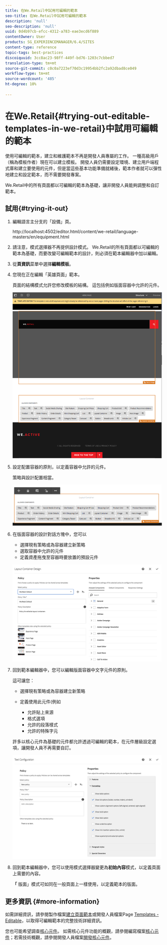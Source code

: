 ```yaml
---
title: 在We.Retail中試用可編輯的範本
seo-title: 在We.Retail中試用可編輯的範本
description: 'null'
seo-description: 'null'
uuid: 0d4b97cb-efcc-4312-a783-eae3ecd6f889
contentOwner: User
products: SG_EXPERIENCEMANAGER/6.4/SITES
content-type: reference
topic-tags: best-practices
discoiquuid: 3cc8ac23-98ff-449f-bd76-1203c7cbbed7
translation-type: tm+mt
source-git-commit: c0c0a7223ef70d3c19954bb2fc2a92dbad8ce049
workflow-type: tm+mt
source-wordcount: '485'
ht-degree: 10%

---
```



# 在We.Retail{#trying-out-editable-templates-in-we-retail}中試用可編輯的範本

使用可編輯的範本，建立和維護範本不再是開發人員專屬的工作。 一種高級用戶（稱為模板作者）現在可以建立模板。 開發人員仍需要設定環境、建立用戶端程式庫和建立要使用的元件，但是當這些基本功能準備就緒後，範本作者就可以彈性地建立和設定範本，而不需要開發專案。

We.Retail中的所有頁面都以可編輯的範本為基礎，讓非開發人員能夠調整和自訂範本。

## 試用{#trying-it-out}

1. 編輯語言主分支的「設備」頁。

   http://localhost:4502/editor.html/content/we-retail/language-masters/en/equipment.html

1. 請注意，模式選擇器不再提供設計模式。 We.Retail的所有頁面都以可編輯的範本為基礎，而要改變可編輯範本的設計，則必須在範本編輯器中加以編輯。
1. 從&#x200B;**頁資訊**&#x200B;菜單中選擇&#x200B;**編輯模板**。
1. 您現在正在編輯「英雄頁面」範本。

   頁面的結構模式允許您修改模板的結構。 這包括例如版面容器中允許的元件。

   ![chlimage_1-138](assets/chlimage_1-138.png)

1. 設定配置容器的原則，以定義容器中允許的元件。

   策略與設計配置相當。

   ![chlimage_1-139](assets/chlimage_1-139.png)

1. 在版面容器的設計對話方塊中，您可以

   * 選擇現有策略或為容器建立新策略
   * 選取容器中允許的元件
   * 定義資產拖曳至容器時要放置的預設元件

   ![chlimage_1-140](assets/chlimage_1-140.png)

1. 回到範本編輯器中，您可以編輯版面容器中文字元件的原則。

   這可讓您：

   * 選擇現有策略或為容器建立新策略
   * 定義使用此元件(例如

      * 允許貼上來源
      * 格式選項
      * 允許的段落樣式
      * 允許的特殊字元

   許多以核心元件為基礎的元件都允許透過可編輯的範本，在元件層級設定選項，讓開發人員不再需要自訂。

   ![chlimage_1-141](assets/chlimage_1-141.png)

1. 回到範本編輯器中，您可以使用模式選擇器變更為&#x200B;**初始內容**&#x200B;模式，以定義頁面上需要的內容。

   **「** 版面」模式可如同在一般頁面上一樣使用，以定義範本的版面。

## 更多資訊 {#more-information}

如需詳細資訊，請參閱製作檔案[建立頁面範本](/help/sites-authoring/templates.md)或開發人員檔案Page [Templates - Editable](/help/sites-developing/page-templates-editable.md)，以取得可編輯範本的完整技術詳細資訊。

您也可能希望調查[核心元件](/help/sites-developing/we-retail-core-components.md)。 如需核心元件功能的概觀，請參閱編寫檔案[核心元件](https://docs.adobe.com/content/help/zh-Hant/experience-manager-core-components/using/introduction.html)；若需技術概觀，請參閱開發人員檔案[開發核心元件](https://helpx.adobe.com/experience-manager/core-components/using/developing.html)。

